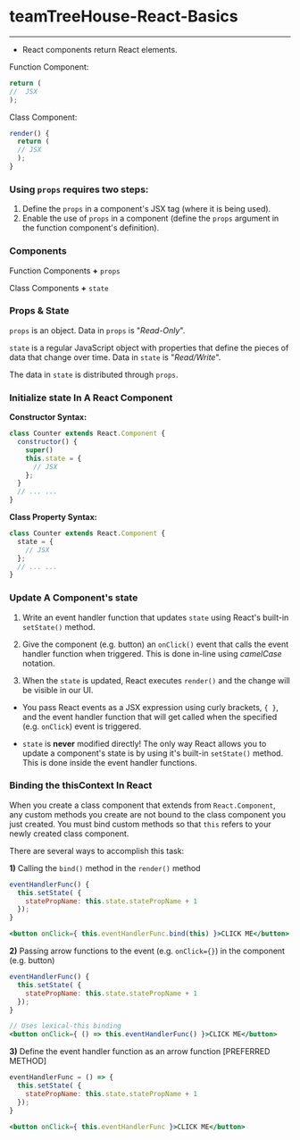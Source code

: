 # teamTreeHouse-React-Basics

___

* React components return React elements.

Function Component:
```jsx
return (
//  JSX
);
```

Class Component:
```jsx
render() {
  return (
  // JSX
  );
}
```

### Using `props` requires two steps:
1. Define the `props` in a component's JSX tag (where it is being used).
2. Enable the use of `props` in a component (define the `props` argument in the function component's definition).

### Components
Function Components **+** `props`

Class Components **+** `state`


### Props & State
`props` is an object. Data in `props` is "_Read-Only_".

`state` is a regular JavaScript object with properties that define the pieces of data that change over time. Data in `state` is "_Read/Write_".

The data in `state` is distributed through `props`.

### Initialize state In A React Component
**Constructor Syntax:**
```jsx
class Counter extends React.Component {
  constructor() {
    super()
    this.state = {
      // JSX
    };
  }
  // ... ...
} 
```

**Class Property Syntax:**
```jsx
class Counter extends React.Component {
  state = {
    // JSX
  };
  // ... ... 
}  
```

### Update A Component's state
1. Write an event handler function that updates `state` using React's built-in `setState()` method.

2. Give the component (e.g. button) an `onClick()` event that calls the event handler function when triggered. This is done in-line using _camelCase_ notation.

3. When the `state` is updated, React executes `render()` and the change will be visible in our UI.

* You pass React events as a JSX expression using curly brackets, `{ }`, and the event handler function that will get called when the specified (e.g. `onClick`) event is triggered.

* `state` is **never** modified directly! The only way React allows you to update a component's state is by using it's built-in `setState()` method. This is done inside the event handler functions.


### Binding the thisContext In React
When you create a class component that extends from `React.Component`, any custom methods you create are not bound to the class component you just created. You must bind custom methods so that `this` refers to your newly created class component.

There are several ways to accomplish this task:

**1)** Calling the `bind()` method in the `render()` method
```jsx
eventHandlerFunc() {
  this.setState( {
    statePropName: this.state.statePropName + 1
  });
}

<button onClick={ this.eventHandlerFunc.bind(this) }>CLICK ME</button>
```

**2)** Passing arrow functions to the event (e.g. `onClick={}`) in the component (e.g. button)
```jsx
eventHandlerFunc() {
  this.setState( {
    statePropName: this.state.statePropName + 1
  });
}

// Uses lexical-this binding
<button onClick={ () => this.eventHandlerFunc() }>CLICK ME</button>
```

**3)** Define the event handler function as an arrow function [PREFERRED METHOD]
```jsx
eventHandlerFunc = () => {
  this.setState( {
    statePropName: this.state.statePropName + 1
  });
}

<button onClick={ this.eventHandlerFunc }>CLICK ME</button>
```












